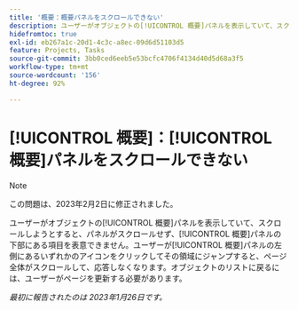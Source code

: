 ```yaml
---
title: '概要：概要パネルをスクロールできない'
description: ユーザーがオブジェクトの[!UICONTROL 概要]パネルを表示していて、スクロールしようとすると、パネルがスクロールせず、[!UICONTROL 概要]パネルの下部にある項目を表意できません。ユーザーが[!UICONTROL 概要]パネルの左側にあるいずれかのアイコンをクリックしてその領域にジャンプすると、ページ全体がスクロールして、応答しなくなります。リストに戻るには、ページを更新する必要があります。
hidefromtoc: true
exl-id: eb267a1c-20d1-4c3c-a8ec-09d6d51103d5
feature: Projects, Tasks
source-git-commit: 3bb0ced6eeb5e53bcfc4706f4134d40d5d68a3f5
workflow-type: tm+mt
source-wordcount: '156'
ht-degree: 92%

---
```


# [!UICONTROL 概要]：[!UICONTROL 概要]パネルをスクロールできない

>[!NOTE]
>
>この問題は、2023年2月2日に修正されました。

ユーザーがオブジェクトの[!UICONTROL 概要]パネルを表示していて、スクロールしようとすると、パネルがスクロールせず、[!UICONTROL 概要]パネルの下部にある項目を表意できません。ユーザーが[!UICONTROL 概要]パネルの左側にあるいずれかのアイコンをクリックしてその領域にジャンプすると、ページ全体がスクロールして、応答しなくなります。オブジェクトのリストに戻るには、ユーザーがページを更新する必要があります。

_最初に報告されたのは 2023年1月26日です。_
